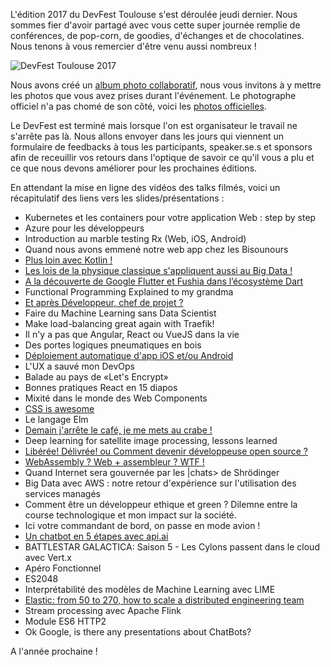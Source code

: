 L'édition 2017 du DevFest Toulouse s'est déroulée jeudi dernier. Nous sommes fier d'avoir partagé avec vous cette super journée remplie de conférences, de pop-corn, de goodies, d'échanges et de chocolatines. Nous tenons à vous remercier d'être venu aussi nombreux !

![DevFest Toulouse 2017](https://photos.app.goo.gl/PenXjxlShgjCQzLi1)

Nous avons créé un [album photo collaboratif](https://photos.app.goo.gl/iKxeQlbnR1jWOHc92), nous vous invitons à y mettre les photos que vous avez prises durant l'événement. Le photographe officiel n'a pas chomé de son côté, voici les [photos officielles](https://photos.app.goo.gl/vaM8lJs9Kr6RIz3S2). 

Le DevFest est terminé mais lorsque l'on est organisateur le travail ne s'arrête pas là. Nous allons envoyer dans les jours qui viennent un formulaire de feedbacks à tous les participants, speaker.se.s et sponsors afin de receuillir vos retours dans l'optique de savoir ce qu'il vous a plu et ce que nous devons améliorer pour les prochaines éditions.

En attendant la mise en ligne des vidéos des talks filmés, voici un récapitulatif des liens vers les slides/présentations :

* Kubernetes et les containers pour votre application Web : step by step
* Azure pour les développeurs
* Introduction au marble testing Rx (Web, iOS, Android)
* Quand nous avons emmené notre web app chez les Bisounours
* [Plus loin avec Kotlin !](https://speakerdeck.com/agiuliani/beyond-kotlin-advanced-features-for-api-makers)
* [Les lois de la physique classique s'appliquent aussi au Big Data !](https://www.slideshare.net/BILLMETANGMOTSOBZE/how-big-data-could-benefit-from-physics-ddd)
* [A la découverte de Google Flutter et Fushia dans l’écosystème Dart](https://drive.google.com/open?id=1bmUcCJIYizcCmTqzd8B71PxCbGW7Hg09CH46tOXi1g4)
* Functional Programming Explained to my grandma
* [Et après Développeur, chef de projet ?](https://github.com/jechercheundev/conf-cdp-non-merci)
* Faire du Machine Learning sans Data Scientist
* Make load-balancing great again with Traefik!
* Il n'y a pas que Angular, React ou VueJS dans la vie
* Des portes logiques pneumatiques en bois
* [Déploiement automatique d'app iOS et/ou Android](https://www.slideshare.net/CedricGatay/devops-for-mobile-iosandroid/1)
* L'UX a sauvé mon DevOps
* Balade au pays de «Let's Encrypt»
* Bonnes pratiques React en 15 diapos
* Mixité dans le monde des Web Components
* [CSS is awesome](https://t.co/BduZaLD9qu)
* Le langage Elm
* [Demain j'arrête le café, je me mets au crabe !](https://github.com/loganmzz/rust-presentation-introduction)
* Deep learning for satellite image processing, lessons learned
* [Libérée! Délivrée! ou Comment devenir développeuse open source ?](https://www.slideshare.net/melbats/devfest-2017-libre-dlivre-ou-comment-devenir-dveloppeuse-open-source)
* [WebAssembly ? Web + assembleur ? WTF !](https://slides.com/nnodot/devfest_webassembly)
* Quand Internet sera gouvernée par les |chats> de Shrödinger
* Big Data avec AWS : notre retour d'expérience sur l'utilisation des services managés
* Comment être un développeur ethique et green ? Dilemne entre la course technologique et mon impact sur la société.
* Ici votre commandant de bord, on passe en mode avion !
* [Un chatbot en 5 étapes avec api.ai](https://docs.google.com/presentation/d/1inqklNooYeBuMju_CbrBa8OnN0Ec9l8xBKGD7V7kVls/edit?usp=drivesdk)
* BATTLESTAR GALACTICA: Saison 5 - Les Cylons passent dans le cloud avec Vert.x
* Apéro Fonctionnel
* ES2048
* Interprétabilité des modèles de Machine Learning avec LIME
* [Elastic: from 50 to 270, how to scale a distributed engineering team](https://www.slideshare.net/swallez/elastic-from-50-to-270-how-to-scale-a-distributed-engineering-team)
* Stream processing avec Apache Flink
* Module ES6 HTTP2
* Ok Google, is there any presentations about ChatBots?

A l'année prochaine !
